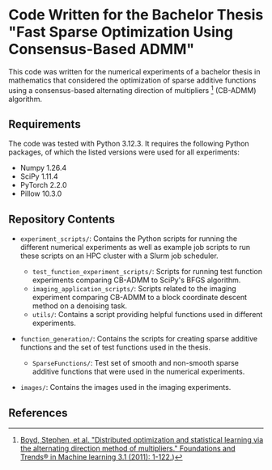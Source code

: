# Code Written for the Bachelor Thesis "Fast Sparse Optimization Using Consensus-Based ADMM"

This code was written for the numerical experiments of a bachelor thesis in mathematics that considered the optimization of sparse additive functions using a consensus-based alternating direction of multipliers [^1] (CB-ADMM) algorithm. 

## Requirements
The code was tested with Python 3.12.3. It requires the following Python packages, of which the listed versions were used for all experiments:
- Numpy 1.26.4
- SciPy 1.11.4
- PyTorch 2.2.0
- Pillow 10.3.0

## Repository Contents
- `experiment_scripts/`: Contains the Python scripts for running the different numerical experiments as well as example job scripts to run these scripts on an HPC cluster with a Slurm job scheduler.
  - `test_function_experiment_scripts/`: Scripts for running test function experiments comparing CB-ADMM to SciPy's BFGS algorithm.
  - `imaging_application_scripts/`: Scripts related to the imaging experiment comparing CB-ADMM to a block coordinate descent method on a denoising task.
  - `utils/`: Contains a script providing helpful functions used in different experiments.

- `function_generation/`: Contains the scripts for creating sparse additive functions and the set of test functions used in the thesis.
  - `SparseFunctions/`: Test set of smooth and non-smooth sparse additive functions that were used in the numerical experiments.

- `images/`: Contains the images used in the imaging experiments.

## References
[^1]: [Boyd, Stephen, et al. "Distributed optimization and statistical learning via the alternating direction method of multipliers." Foundations and Trends® in Machine learning 3.1 (2011): 1-122.](https://stanford.edu/~boyd/papers/pdf/admm_distr_stats.pdf))

